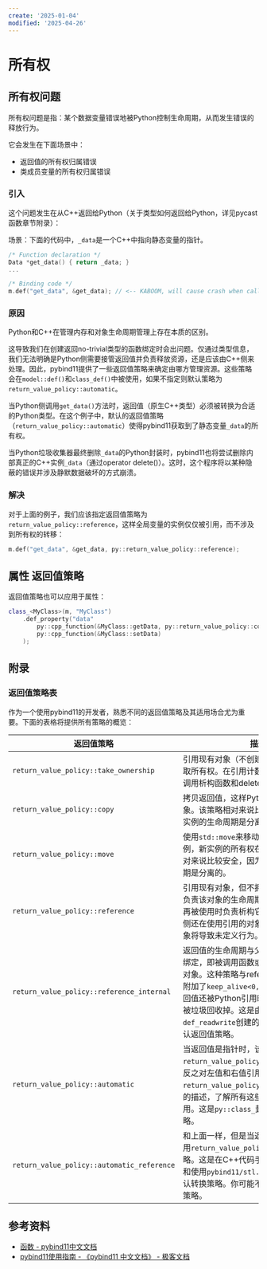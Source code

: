 ```yaml
---
create: '2025-01-04'
modified: '2025-04-26'
---
```


# 所有权

## 所有权问题

所有权问题是指：某个数据变量错误地被Python控制生命周期，从而发生错误的释放行为。

它会发生在下面场景中：

* 返回值的所有权归属错误
* 类成员变量的所有权归属错误

### 引入

这个问题发生在从C++返回给Python（关于类型如何返回给Python，详见pycast函数章节附录）：

场景：下面的代码中，`_data`是一个C++中指向静态变量的指针。

```C++
/* Function declaration */
Data *get_data() { return _data; }
...

/* Binding code */
m.def("get_data", &get_data); // <-- KABOOM, will cause crash when called from Python
```

### 原因

Python和C++在管理内存和对象生命周期管理上存在本质的区别。

这导致我们在创建返回no-trivial类型的函数绑定时会出问题。仅通过类型信息，我们无法明确是Python侧需要接管返回值并负责释放资源，还是应该由C++侧来处理。因此，pybind11提供了一些返回值策略来确定由哪方管理资源。这些策略会在`model::def()`和`class_def()`中被使用，如果不指定则默认策略为`return_value_policy::automatic`。

当Python侧调用`get_data()`方法时，返回值（原生C++类型）必须被转换为合适的Python类型。在这个例子中，默认的返回值策略（`return_value_policy::automatic`）使得pybind11获取到了静态变量`_data`的所有权。

当Python垃圾收集器最终删除`_data`的Python封装时，pybind11也将尝试删除内部真正的C++实例`_data`（通过operator delete()）。这时，这个程序将以某种隐蔽的错误并涉及静默数据破坏的方式崩溃。

### 解决

对于上面的例子，我们应该指定返回值策略为`return_value_policy::reference`，这样全局变量的实例仅仅被引用，而不涉及到所有权的转移：

```C++
m.def("get_data", &get_data, py::return_value_policy::reference);
```

## 属性 返回值策略

返回值策略也可以应用于属性：

```C++
class_<MyClass>(m, "MyClass")
    .def_property("data"
        py::cpp_function(&MyClass::getData, py::return_value_policy::copy),
        py::cpp_function(&MyClass::setData)
    );
```

## 附录

### 返回值策略表

作为一个使用pybind11的开发者，熟悉不同的返回值策略及其适用场合尤为重要。下面的表格将提供所有策略的概览：

| 返回值策略                                 | 描述                                                         |
| ------------------------------------------ | ------------------------------------------------------------ |
| `return_value_policy::take_ownership`      | 引用现有对象（不创建一个新对象），并获取所有权。在引用计数为0时，Pyhton将调用析构函数和delete操作销毁对象。 |
| `return_value_policy::copy`                | 拷贝返回值，这样Python将拥有拷贝的对象。该策略相对来说比较安全，因为两个实例的生命周期是分离的。 |
| `return_value_policy::move`                | 使用`std::move`来移动返回值的内容到新实例，新实例的所有权在Python。该策略相对来说比较安全，因为两个实例的生命周期是分离的。 |
| `return_value_policy::reference`           | 引用现有对象，但不拥有所有权。C++侧负责该对象的生命周期管理，并在对象不再被使用时负责析构它。注意：当Python侧还在使用引用的对象时，C++侧删除对象将导致未定义行为。 |
| `return_value_policy::reference_internal`  | 返回值的生命周期与父对象的生命周期相绑定，即被调用函数或属性的`this`或`self`对象。这种策略与reference策略类似，但附加了`keep_alive<0, 1>`调用策略保证返回值还被Python引用时，其父对象就不会被垃圾回收掉。这是由`def_property`、`def_readwrite`创建的属性getter方法的默认返回值策略。 |
| `return_value_policy::automatic`           | 当返回值是指针时，该策略使用`return_value_policy::take_ownership`。反之对左值和右值引用使用`return_value_policy::copy`。请参阅上面的描述，了解所有这些不同的策略的作用。这是`py::class_`封装类型的默认策略。 |
| `return_value_policy::automatic_reference` | 和上面一样，但是当返回值是指针时，使用`return_value_policy::reference`策略。这是在C++代码手动调用Python函数和使用`pybind11/stl.h`中的casters时的默认转换策略。你可能不需要显式地使用该策略。 |

## 参考资料

* [函数 - pybind11中文文档](https://charlottelive.github.io/pybind11-Chinese-docs/07.函数.html)
* [pybind11使用指南 - 《pybind11 中文文档》 - 极客文档](https://geekdaxue.co/read/pybind11-CN/summary.md)